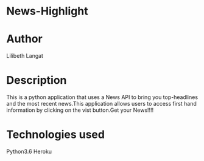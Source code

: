# News-Highlight
# Author
Lilibeth Langat
# Description
This is a python application that uses a News API to bring you top-headlines and the most recent news.This application allows users to access first hand information by clicking on the vist button.Get your News!!!!
# Technologies used
Python3.6
Heroku
